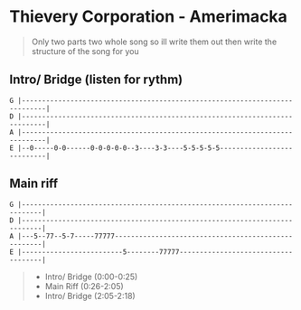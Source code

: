 <!---
source: http://tabs.ultimate-guitar.com/t/thievery_corporation/amerimaka_btab.htm
band: Thievery Corporation
album: The Cosmic Game
title: Amerimacka
tuning: GDAE
--->

# Thievery Corporation - Amerimacka

> Only two parts two whole song so ill write them out then write the structure of the song for you

## Intro/ Bridge (listen for rythm)

```
G |----------------------------------------------------------------------------|
D |----------------------------------------------------------------------------|
A |----------------------------------------------------------------------------|
E |--0-----0-0------0-0-0-0-0--3----3-3----5-5-5-5-5---------------------------|
```

## Main riff
```
G |---------------------------------------------------------------------------|
D |---------------------------------------------------------------------------|
A |---5--77--5-7-----77777----------------------------------------------------|
E |-------------------------5--------77777------------------------------------|
```

> - Intro/ Bridge (0:00-0:25)
> - Main Riff (0:26-2:05)
> - Intro/ Bridge (2:05-2:18)